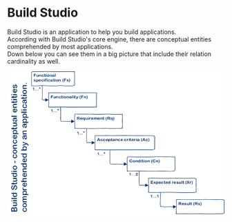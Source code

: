 # Build Studio
Build Studio is an application to help you build applications.\
According with Build Studio's core engine, there are conceptual entities comprehended by most applications.\
Down below you can see them in a big picture that include their relation cardinality as well.

![Conceptual entities comprehended by an application](https://github.com/eduardomessias/build-studio/blob/master/Build%20Studio%20-%20conceptual%20entities%20comprehended%20by%20an%20application.png)

